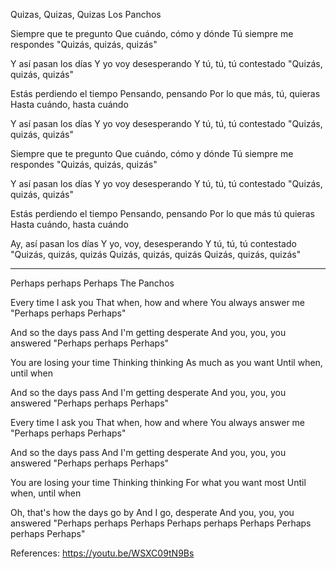 Quizas, Quizas, Quizas
Los Panchos 

Siempre que te pregunto
Que cuándo, cómo y dónde
Tú siempre me respondes
"Quizás, quizás, quizás"

Y así pasan los días
Y yo voy desesperando
Y tú, tú, tú contestado
"Quizás, quizás, quizás"

Estás perdiendo el tiempo
Pensando, pensando
Por lo que más, tú, quieras
Hasta cuándo, hasta cuándo

Y así pasan los días
Y yo voy desesperando
Y tú, tú, tú contestado
"Quizás, quizás, quizás"

Siempre que te pregunto
Que cuándo, cómo y dónde
Tú siempre me respondes
"Quizás, quizás, quizás"

Y así pasan los días
Y yo voy desesperando
Y tú, tú, tú contestado
"Quizás, quizás, quizás"

Estás perdiendo el tiempo
Pensando, pensando
Por lo que más tú quieras
Hasta cuándo, hasta cuándo

Ay, así pasan los días
Y yo, voy, desesperando
Y tú, tú, tú contestado
"Quizás, quizás, quizás
Quizás, quizás, quizás
Quizás, quizás, quizás"

--------------------------

Perhaps perhaps Perhaps
The Panchos

Every time I ask you
That when, how and where
You always answer me
"Perhaps perhaps Perhaps"

And so the days pass
And I'm getting desperate
And you, you, you answered
"Perhaps perhaps Perhaps"

You are losing your time
Thinking thinking
As much as you want
Until when, until when

And so the days pass
And I'm getting desperate
And you, you, you answered
"Perhaps perhaps Perhaps"

Every time I ask you
That when, how and where
You always answer me
"Perhaps perhaps Perhaps"

And so the days pass
And I'm getting desperate
And you, you, you answered
"Perhaps perhaps Perhaps"

You are losing your time
Thinking thinking
For what you want most
Until when, until when

Oh, that's how the days go by
And I go, desperate
And you, you, you answered
"Perhaps perhaps Perhaps
Perhaps perhaps Perhaps
Perhaps perhaps Perhaps"


References:
https://youtu.be/WSXC09tN9Bs



